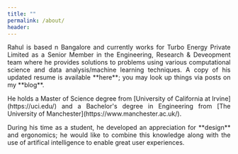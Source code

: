 ```yaml
---
title: ""
permalink: /about/
header:
---
```


<p style='text-align: justify;'>Rahul is based n Bangalore and currently works for Turbo Energy Private Limited as a Senior Member in the Engineering, Research & Deveopment team where he provides solutions to problems using various computational science and data analysis/machine learning techniques. A copy of his updated resume is available **here**; you may look up things via posts on my **blog**.</p>

<p style='text-align: justify;'>He holds a Master of Science degree from [University of California at Irvine](https://uci.edu/) and a Bachelor's degree in Engineering from [The University of Manchester](https://www.manchester.ac.uk/).</p>

<p style='text-align: justify;'>During his time as a student, he developed an appreciation for **design** and ergonomics; he would like to combine this knowledge along with the use of artifical intelligence to enable great user experiences.</p>

